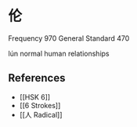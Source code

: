 # 伦
Frequency 970
General Standard 470

lún
normal human relationships

## References
- [[HSK 6]]
- [[6 Strokes]]
- [[人 Radical]]